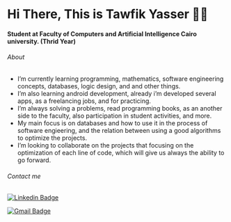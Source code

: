 # Hi There, This is Tawfik Yasser 👨‍💻

#### Student at Faculty of Computers and Artificial Intelligence Cairo university. (Thrid Year)

###### About

- I’m currently learning programming, mathematics, software engineering concepts, databases, logic design, and and other things.
- I’m also learning android development, already i’m developed several apps, as a freelancing jobs, and for practicing.
- I’m always solving a problems, read programming books, as an another side to the faculty, also participation in student activities, and more.
- My main focus is on databases and how to use it in the process of software engieering, and the relation between using a good algorithms to optimize the projects.
- I’m looking to collaborate on the projects that focusing on the optimization of each line of code, which will give us always the ability to go forward.

###### Contact me

[![Linkedin Badge](https://img.shields.io/badge/TawfikYasser-30302f?style=flat&logo=linkedin&logoColor=blue)](https://www.linkedin.com/in/tawfikyasser/)

[![Gmail Badge](https://img.shields.io/badge/tawfekyassertawfek@gmail.com-30302f?style=flat&logo=Gmail&logoColor=red)](mailto:tawfekyassertawfek@gmail.com)
